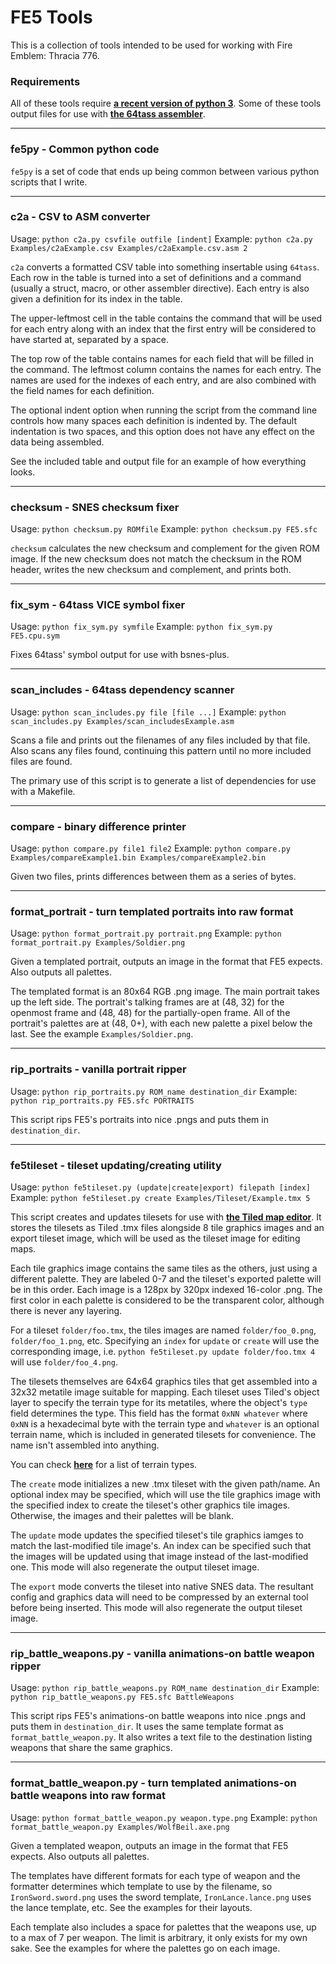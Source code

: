 
# FE5 Tools

This is a collection of tools intended to be used for working with Fire Emblem: Thracia 776.

### Requirements

All of these tools require [**a recent version of python 3**](https://www.python.org/). Some of these tools output files for use with [**the 64tass assembler**](https://sourceforge.net/projects/tass64/).

---

### fe5py - Common python code

`fe5py` is a set of code that ends up being common between various python scripts that I write.

---

### c2a - CSV to ASM converter

Usage: `python c2a.py csvfile outfile [indent]`
Example: `python c2a.py Examples/c2aExample.csv Examples/c2aExample.csv.asm 2`

`c2a` converts a formatted CSV table into something insertable using `64tass`. Each row in the table is turned into a set of definitions and a command (usually a struct, macro, or other assembler directive). Each entry is also given a definition for its index in the table.

The upper-leftmost cell in the table contains the command that will be used for each entry along with an index that the first entry will be considered to have started at, separated by a space.

The top row of the table contains names for each field that will be filled in the command. The leftmost column contains the names for each entry. The names are used for the indexes of each entry, and are also combined with the field names for each definition.

The optional indent option when running the script from the command line controls how many spaces each definition is indented by. The default indentation is two spaces, and this option does not have any effect on the data being assembled.

See the included table and output file for an example of how everything looks.

---

### checksum - SNES checksum fixer

Usage: `python checksum.py ROMfile`
Example: `python checksum.py FE5.sfc`

`checksum` calculates the new checksum and complement for the given ROM image. If the new checksum does not match the checksum in the ROM header, writes the new checksum and complement, and prints both.

---

### fix_sym - 64tass VICE symbol fixer

Usage: `python fix_sym.py symfile`
Example: `python fix_sym.py FE5.cpu.sym`

Fixes 64tass' symbol output for use with bsnes-plus.

---

### scan_includes - 64tass dependency scanner

Usage: `python scan_includes.py file [file ...]`
Example: `python scan_includes.py Examples/scan_includesExample.asm`

Scans a file and prints out the filenames of any files included by that file. Also scans any files found, continuing this pattern until no more included files are found.

The primary use of this script is to generate a list of dependencies for use with a Makefile.

---

### compare - binary difference printer

Usage: `python compare.py file1 file2`
Example: `python compare.py Examples/compareExample1.bin Examples/compareExample2.bin`

Given two files, prints differences between them as a series of bytes.

---

### format_portrait - turn templated portraits into raw format

Usage: `python format_portrait.py portrait.png`
Example: `python format_portrait.py Examples/Soldier.png`

Given a templated portrait, outputs an image in the format that FE5 expects. Also outputs all palettes.

The templated format is an 80x64 RGB .png image. The main portrait takes up the left side. The portrait's talking frames are at (48, 32) for the openmost frame and (48, 48) for the partially-open frame. All of the portrait's palettes are at (48, 0+), with each new palette a pixel below the last. See the example `Examples/Soldier.png`.

---

### rip_portraits - vanilla portrait ripper

Usage: `python rip_portraits.py ROM_name destination_dir`
Example: `python rip_portraits.py FE5.sfc PORTRAITS`

This script rips FE5's portraits into nice .pngs and puts them in `destination_dir`.

---

### fe5tileset - tileset updating/creating utility

Usage: `python fe5tileset.py (update|create|export) filepath [index]`
Example: `python fe5tileset.py create Examples/Tileset/Example.tmx 5`

This script creates and updates tilesets for use with [**the Tiled map editor**](https://www.mapeditor.org/). It stores the tilesets as Tiled .tmx files alongside 8 tile graphics images and an export tileset image, which will be used as the tileset image for editing maps.

Each tile graphics image contains the same tiles as the others, just using a different palette. They are labeled 0-7 and the tileset's exported palette will be in this order. Each image is a 128px by 320px indexed 16-color .png. The first color in each palette is considered to be the transparent color, although there is never any layering.

For a tileset `folder/foo.tmx`, the tiles images are named `folder/foo_0.png`, `folder/foo_1.png`, etc. Specifying an `index` for `update` or `create` will use the corresponding image, i.e. `python fe5tileset.py update folder/foo.tmx 4` will use `folder/foo_4.png`.

The tilesets themselves are 64x64 graphics tiles that get assembled into a 32x32 metatile image suitable for mapping. Each tileset uses Tiled's object layer to specify the terrain type for its metatiles, where the object's `type` field determines the type. This field has the format `0xNN whatever` where `0xNN` is a hexadecimal byte with the terrain type and `whatever` is an optional terrain name, which is included in generated tilesets for convenience. The name isn't assembled into anything.

You can check [**here**](https://github.com/ZaneAvernathy/VoltEdge/blob/master/VOLTEDGE/Terrain.h) for a list of terrain types.

The `create` mode initializes a new .tmx tileset with the given path/name. An optional index may be specified, which will use the tile graphics image with the specified index to create the tileset's other graphics tile images. Otherwise, the images and their palettes will be blank.

The `update` mode updates the specified tileset's tile graphics iamges to match the last-modified tile image's. An index can be specified such that the images will be updated using that image instead of the last-modified one. This mode will also regenerate the output tileset image.

The `export` mode converts the tileset into native SNES data. The resultant config and graphics data will need to be compressed by an external tool before being inserted. This mode will also regenerate the output tileset image.

---

### rip_battle_weapons.py - vanilla animations-on battle weapon ripper

Usage: `python rip_battle_weapons.py ROM_name destination_dir`
Example: `python rip_battle_weapons.py FE5.sfc BattleWeapons`

This script rips FE5's animations-on battle weapons into nice .pngs and puts them in `destination_dir`. It uses the same template format as `format_battle_weapon.py`. It also writes a text file to the destination listing weapons that share the same graphics.

---

### format_battle_weapon.py - turn templated animations-on battle weapons into raw format

Usage: `python format_battle_weapon.py weapon.type.png`
Example: `python format_battle_weapon.py Examples/WolfBeil.axe.png`

Given a templated weapon, outputs an image in the format that FE5 expects. Also outputs all palettes.

The templates have different formats for each type of weapon and the formatter determines which template to use by the filename, so `IronSword.sword.png` uses the sword template, `IronLance.lance.png` uses the lance template, etc. See the examples for their layouts.

Each template also includes a space for palettes that the weapons use, up to a max of 7 per weapon. The limit is arbitrary, it only exists for my own sake. See the examples for where the palettes go on each image.
